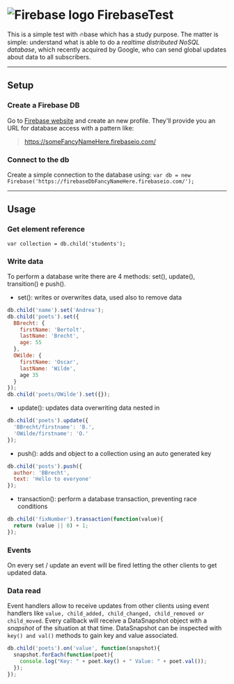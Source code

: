# ![Firebase logo](https://firebase.google.com/_static/42b115a0e2/images/firebase/logo.png) FirebaseTest

This is a simple test with :fire:base which has a study purpose.
The matter is simple: understand what is able to do a _realtime distributed NoSQL database_, which recently acquired by Google, who can send global updates about data to all subscribers.

----

## Setup
### Create a Firebase DB
Go to [Firebase website](https://firebase.google.com) and create an new profile.
They'll provide you an URL for database access with a pattern like:
> https://someFancyNameHere.firebaseio.com/

### Connect to the db
Create a simple connection to the database using:
`var db = new Firebase('https://firebaseDbFancyNameHere.firebaseio.com/');`

----

## Usage
### Get element reference
`var collection = db.child('students');`

### Write data
To perform a database write there are 4 methods: set(), update(), transition() e push().
- set(): writes or overwrites data, used also to remove data
``` javascript
db.child('name').set('Andrea');
db.child('poets').set({
  BBrecht: {
    firstName: 'Bertolt',
    lastName: 'Brecht',
    age: 55
  },
  OWilde: {
    firstName: 'Oscar',
    lastName: 'Wilde',
    age 35
  }
});
db.child('poets/OWilde').set({});
```

- update(): updates data overwriting data nested in
``` javascript
db.child('poets').update({
  'BBrecht/firstname': 'B.',
  'OWilde/firstname': 'O.'
});
```

- push(): adds and object to a collection using an auto generated key
``` javascript
db.child('posts').push({
  author: 'BBrecht',
  text: 'Hello to everyone'
});
```

- transaction(): perform a database transaction, preventing race conditions
``` javascript
db.child('fixNumber').transaction(function(value){
  return (value || 0) + 1;
});
```


### Events
On every set / update an event will be fired letting the other clients to get updated data.

### Data read
Event handlers allow to receive updates from other clients using event handlers like `value, child_added, child_changed, child_removed or child_moved`. Every callback will receive a DataSnapshot object with a _snapshot_ of the situation at that time.
DataSnapshot can be inspected with `key() and val()` methods to gain key and value associated.

``` javascript
db.child('poets').on('value', function(snapshot){
  snapshot.forEach(function(poet){
    console.log("Key: " + poet.key() + " Value: " + poet.val());
  });
});
```
